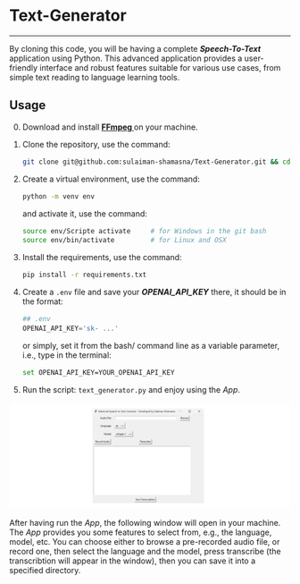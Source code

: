 # Text-Generator
---
By cloning this code, you will be having a complete ***Speech-To-Text*** application using Python. This advanced application provides a user-friendly interface and robust features suitable for various use cases, from simple text reading to language learning tools.

## Usage
0. Download and install **[FFmpeg ](https://phoenixnap.com/kb/ffmpeg-windows)** on your machine.

1. Clone the repository, use the command:
    ```bash
    git clone git@github.com:sulaiman-shamasna/Text-Generator.git && cd Text-Generator
    ```

2. Create a virtual environment, use the command:
    ```bash
    python -m venv env
    ```
    and activate it, use the command:
    ```bash
    source env/Scripte activate     # for Windows in the git bash
    source env/bin/activate         # for Linux and OSX
    ```

3. Install the requirements, use the command:
    ```bash
    pip install -r requirements.txt
    ```

4. Create a ```.env``` file and save your ***OPENAI_API_KEY*** there, it should be in the format:
    ```python
    ## .env
    OPENAI_API_KEY='sk- ...'
    ```
    or simply, set it from the bash/ command line as a variable parameter, i.e., type in the terminal:
    ```bash
    set OPENAI_API_KEY=YOUR_OPENAI_API_KEY
    ```

5. Run the script: ```text_generator.py``` and enjoy using the *App*.

![Text-Generator](https://github.com/sulaiman-shamasna/Text-Generator/blob/main/plots/Text-Generator-UI.png)

After having run the *App*, the following window will open in your machine. The *App* provides you some features to select from, e.g., the language, model, etc. You can choose either to browse a pre-recorded audio file, or record one, then select the language and the model, press transcribe (the transcribtion will appear in the window), then you can save it into a specified directory.
